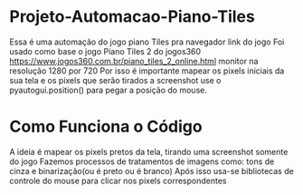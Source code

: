 # Projeto-Automacao-Piano-Tiles
Essa é uma automação do jogo piano Tiles pra navegador link do jogo 
Foi usado como base o jogo Piano Tiles 2 do jogos360
https://www.jogos360.com.br/piano_tiles_2_online.html
monitor na resolução 1280 por 720 
Por isso é importante mapear os pixels iniciais da sua tela e os pixels que serão tirados a screenshot
use o pyautogui.position() para pegar a posição do mouse.

# Como Funciona o Código
A ideia é mapear os pixels pretos da tela, tirando uma screenshot somente do jogo
Fazemos processos de tratamentos de imagens como: tons de cinza e binarização(ou é preto ou é branco)
Após isso usa-se bibliotecas de controle do mouse para clicar nos pixels correspondentes
